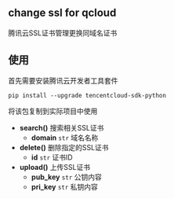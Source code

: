 ## change ssl for qcloud

腾讯云SSL证书管理更换同域名证书

## 使用

首先需要安装腾讯云开发者工具套件

```shell script
pip install --upgrade tencentcloud-sdk-python
```

将该包复制到实际项目中使用

- **search()** 搜索相关SSL证书
    - **domain** `str` 域名名称
- **delete()** 删除指定的SSL证书
    - **id** `str` 证书ID
- **upload()** 上传SSL证书
    - **pub_key** `str` 公钥内容
    - **pri_key** `str` 私钥内容